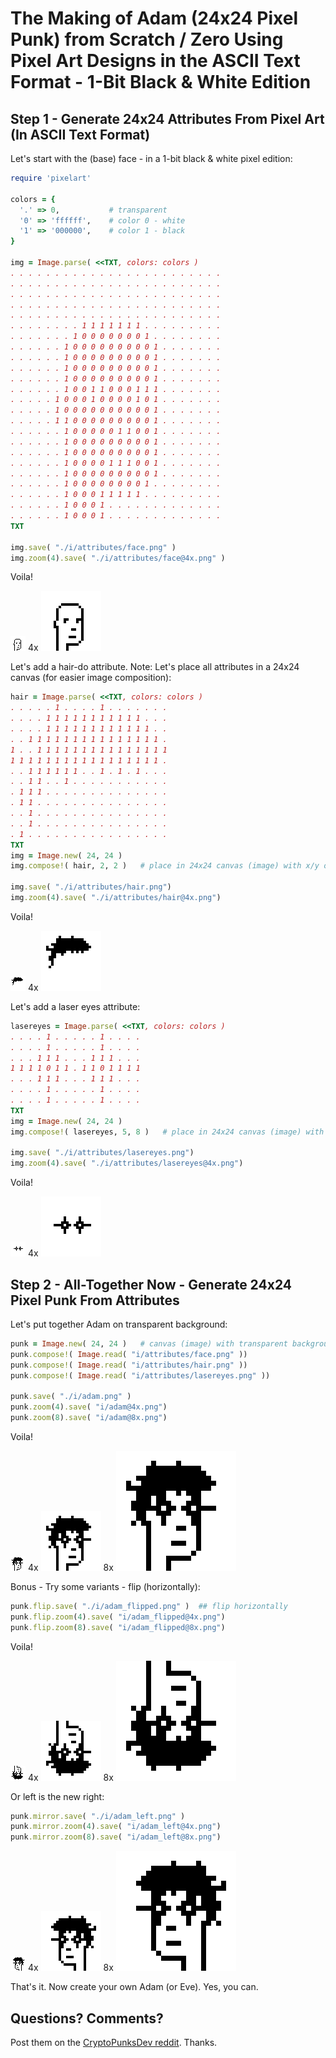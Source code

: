 #  The Making of Adam (24x24 Pixel Punk) from Scratch / Zero Using Pixel Art Designs in the ASCII Text Format - 1-Bit Black & White Edition



## Step 1 - Generate 24x24 Attributes From Pixel Art (In ASCII Text Format)


Let's start with the (base) face - in a 1-bit black & white pixel edition:

``` ruby
require 'pixelart'

colors = {
  '.' => 0,           # transparent
  '0' => 'ffffff',    # color 0 - white
  '1' => '000000',    # color 1 - black
}

img = Image.parse( <<TXT, colors: colors )
. . . . . . . . . . . . . . . . . . . . . . . .
. . . . . . . . . . . . . . . . . . . . . . . .
. . . . . . . . . . . . . . . . . . . . . . . .
. . . . . . . . . . . . . . . . . . . . . . . .
. . . . . . . . . . . . . . . . . . . . . . . .
. . . . . . . . 1 1 1 1 1 1 1 . . . . . . . . .
. . . . . . . 1 0 0 0 0 0 0 0 1 . . . . . . . .
. . . . . . 1 0 0 0 0 0 0 0 0 0 1 . . . . . . .
. . . . . . 1 0 0 0 0 0 0 0 0 0 1 . . . . . . .
. . . . . . 1 0 0 0 0 0 0 0 0 0 1 . . . . . . .
. . . . . . 1 0 0 0 0 0 0 0 0 0 1 . . . . . . .
. . . . . . 1 0 0 1 1 0 0 0 1 1 1 . . . . . . .
. . . . . 1 0 0 0 1 0 0 0 0 1 0 1 . . . . . . .
. . . . . 1 0 0 0 0 0 0 0 0 0 0 1 . . . . . . .
. . . . . 1 1 0 0 0 0 0 0 0 0 0 1 . . . . . . .
. . . . . . 1 0 0 0 0 0 1 1 0 0 1 . . . . . . .
. . . . . . 1 0 0 0 0 0 0 0 0 0 1 . . . . . . .
. . . . . . 1 0 0 0 0 0 0 0 0 0 1 . . . . . . .
. . . . . . 1 0 0 0 0 1 1 1 0 0 1 . . . . . . .
. . . . . . 1 0 0 0 0 0 0 0 0 0 1 . . . . . . .
. . . . . . 1 0 0 0 0 0 0 0 0 1 . . . . . . . .
. . . . . . 1 0 0 0 1 1 1 1 1 . . . . . . . . .
. . . . . . 1 0 0 0 1 . . . . . . . . . . . . .
. . . . . . 1 0 0 0 1 . . . . . . . . . . . . .
TXT

img.save( "./i/attributes/face.png" )
img.zoom(4).save( "./i/attributes/face@4x.png" )
```

Voila!

![](i/attributes/face.png) 4x ![](i/attributes/face@4x.png)




Let's add a hair-do attribute. Note: Let's place
all attributes in a 24x24 canvas (for easier image composition):

``` ruby
hair = Image.parse( <<TXT, colors: colors )
. . . . . 1 . . . . 1 . . . . . . .
. . . . 1 1 1 1 1 1 1 1 1 1 1 . . .
. . . . 1 1 1 1 1 1 1 1 1 1 1 1 . .
. . 1 1 1 1 1 1 1 1 1 1 1 1 1 1 1 .
1 . . 1 1 1 1 1 1 1 1 1 1 1 1 1 1 1
1 1 1 1 1 1 1 1 1 1 1 1 1 1 1 1 1 .
. . 1 1 1 1 1 1 . . 1 . 1 . 1 . . .
. . 1 1 . . 1 . . . . . . . . . . .
. 1 1 1 . . . . . . . . . . . . . .
. 1 1 . . . . . . . . . . . . . . .
. . 1 . . . . . . . . . . . . . . .
. . 1 . . . . . . . . . . . . . . .
. 1 . . . . . . . . . . . . . . . .
TXT
img = Image.new( 24, 24 )
img.compose!( hair, 2, 2 )   # place in 24x24 canvas (image) with x/y offset

img.save( "./i/attributes/hair.png")
img.zoom(4).save( "./i/attributes/hair@4x.png")
```

Voila!

![](i/attributes/hair.png) 4x ![](i/attributes/hair@4x.png)



Let's add a laser eyes attribute:

``` ruby
lasereyes = Image.parse( <<TXT, colors: colors )
. . . . 1 . . . . . 1 . . . .
. . . . 1 . . . . . 1 . . . .
. . . 1 1 1 . . . 1 1 1 . . .
1 1 1 1 0 1 1 . 1 1 0 1 1 1 1
. . . 1 1 1 . . . 1 1 1 . . .
. . . . 1 . . . . . 1 . . . .
. . . . 1 . . . . . 1 . . . .
TXT
img = Image.new( 24, 24 )
img.compose!( lasereyes, 5, 8 )   # place in 24x24 canvas (image) with x/y offset

img.save( "./i/attributes/lasereyes.png")
img.zoom(4).save( "./i/attributes/lasereyes@4x.png")
```

Voila!

![](i/attributes/lasereyes.png) 4x ![](i/attributes/lasereyes@4x.png)



## Step 2 - All-Together Now - Generate 24x24 Pixel Punk From Attributes


Let's put together Adam on transparent background:


``` ruby
punk = Image.new( 24, 24 )   # canvas (image) with transparent background color
punk.compose!( Image.read( "i/attributes/face.png" ))
punk.compose!( Image.read( "i/attributes/hair.png" ))
punk.compose!( Image.read( "i/attributes/lasereyes.png" ))

punk.save( "./i/adam.png" )
punk.zoom(4).save( "i/adam@4x.png")
punk.zoom(8).save( "i/adam@8x.png")
```

Voila!

![](i/adam.png)
4x ![](i/adam@4x.png)
8x ![](i/adam@8x.png)


Bonus - Try some variants - flip (horizontally):

``` ruby
punk.flip.save( "./i/adam_flipped.png" )  ## flip horizontally
punk.flip.zoom(4).save( "i/adam_flipped@4x.png")
punk.flip.zoom(8).save( "i/adam_flipped@8x.png")
```

Voila!

![](i/adam_flipped.png)
4x ![](i/adam_flipped@4x.png)
8x ![](i/adam_flipped@8x.png)


Or left is the new right:

``` ruby
punk.mirror.save( "./i/adam_left.png" )
punk.mirror.zoom(4).save( "i/adam_left@4x.png")
punk.mirror.zoom(8).save( "i/adam_left@8x.png")
```

![](i/adam_left.png)
4x ![](i/adam_left@4x.png)
8x ![](i/adam_left@8x.png)



That's it. Now create your own Adam (or Eve). Yes, you can.


## Questions? Comments?

Post them on the [CryptoPunksDev reddit](https://old.reddit.com/r/CryptoPunksDev). Thanks.





